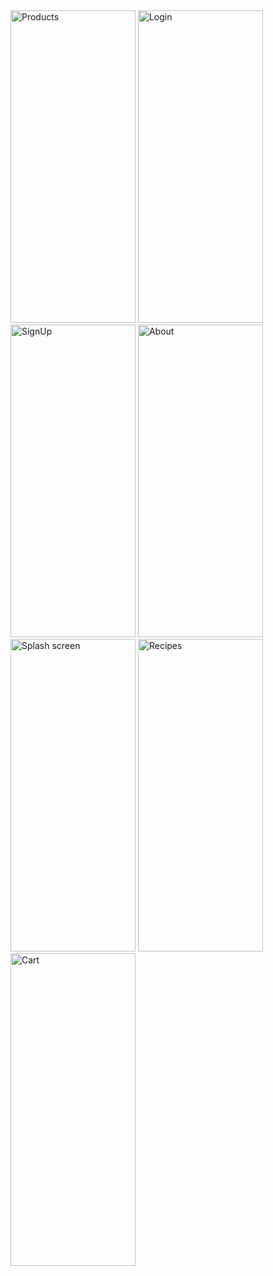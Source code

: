 
<img src="https://i.ibb.co/dMgdT2t/IMG-0193.jpg" alt="Products" width="200" height="500">
<img src="https://i.ibb.co/ZNTs5Sw/IMG-0196.png" alt="Login" width="200" height="500">
<img src="https://i.ibb.co/xXPT8Wr/IMG-0197.png" alt="SignUp" width="200" height="500">
<img src="https://i.ibb.co/vmg0YS5/IMG-0198.png" alt="About" width="200" height="500">
<img src="https://i.ibb.co/ZckDmGk/IMG-0199.png" alt="Splash screen" width="200" height="500">
<img src="https://i.ibb.co/fdYVD0S/IMG-0200.png" alt="Recipes" width="200" height="500">
<img src="https://i.ibb.co/5kt13S2/IMG-0201.png" alt="Cart" width="200" height="500">